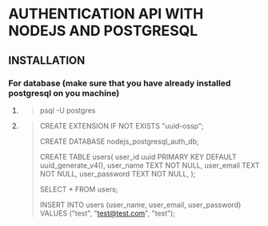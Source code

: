 # AUTHENTICATION API WITH NODEJS AND POSTGRESQL

## INSTALLATION
### For database (make sure that you have already installed postgresql on you machine)
1. >psql -U postgres
2. >CREATE EXTENSION IF NOT EXISTS "uuid-ossp";
   > 
   >CREATE DATABASE nodejs_postgresql_auth_db;
   > 
   >CREATE TABLE users(
   >user_id uuid PRIMARY KEY DEFAULT uuid_generate_v4(),
   >user_name TEXT NOT NULL,
   >user_email TEXT NOT NULL,
   >user_password TEXT NOT NULL,
   >);
   > 
   >SELECT * FROM users;
   >
   >INSERT INTO users (user_name, user_email, user_password) VALUES ("test", "test@test.com", "test");